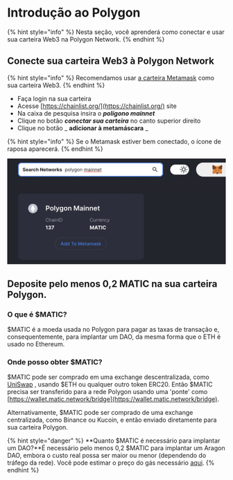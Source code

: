 # Introdução ao Polygon

{% hint style="info" %}
Nesta seção, você aprenderá como conectar e usar sua carteira Web3 na Polygon Network.
{% endhint %}

## **Conecte sua carteira Web3 à Polygon Network** <a href="#connect-your-web3-wallet-to-the-polygon-network" id="connect-your-web3-wallet-to-the-polygon-network"></a>

{% hint style="info" %}
Recomendamos usar [a carteira Metamask](./) como sua carteira Web3.
{% endhint %}

* Faça login na sua carteira
* Acesse [https://chainlist.org/](https://chainlist.org/) site
* Na caixa de pesquisa insira o _**polígono mainnet**_
* Clique no botão _**conectar sua carteira**_ no canto superior direito
* Clique no botão \_ **adicionar à metamáscara** \_

{% hint style="info" %}
Se o Metamask estiver bem conectado, o ícone de raposa aparecerá.
{% endhint %}



![Adicione a rede Polygon ao Metamask usando chainlist.org](<../../.gitbook/assets/Schermata 2022-01-26 alle 23.22.13.png>)

## **Deposite pelo menos 0,2 MATIC na sua carteira Polygon.** <a href="#deposit-at-least-0.2-matic-to-your-polygon-wallet." id="deposit-at-least-0.2-matic-to-your-polygon-wallet."></a>

### O que é $MATIC? <a href="#what-is-usdmatic" id="what-is-usdmatic"></a>

$MATIC é a moeda usada no Polygon para pagar as taxas de transação e, consequentemente, para implantar um DAO, da mesma forma que o ETH é usado no Ethereum.

### Onde posso obter $MATIC? <a href="#where-can-i-get-usdmatic" id="where-can-i-get-usdmatic"></a>

$MATIC pode ser comprado em uma exchange descentralizada, como [UniSwap](https://app.uniswap.org/#/swap) , usando $ETH ou qualquer outro token ERC20. Então $MATIC precisa ser transferido para a rede Polygon usando uma 'ponte' como [https://wallet.matic.network/bridge](https://wallet.matic.network/bridge).

Alternativamente, $MATIC pode ser comprado de uma exchange centralizada, como Binance ou Kucoin, e então enviado diretamente para sua carteira Polygon.

{% hint style="danger" %}
**Quanto $MATIC é necessário para implantar um DAO?**É necessário pelo menos 0,2 $MATIC para implantar um Aragon DAO, embora o custo real possa ser maior ou menor (dependendo do tráfego da rede). Você pode estimar o preço do gás necessário [aqui](gas-tracker.md).
{% endhint %}

